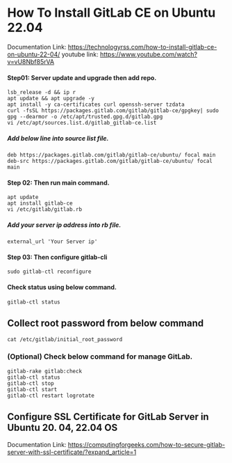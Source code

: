 # How To Install GitLab CE on Ubuntu 22.04 
Documentation Link: https://technologyrss.com/how-to-install-gitlab-ce-on-ubuntu-22-04/
youtube link: https://www.youtube.com/watch?v=vU8Nbf85rVA
#### Step01: Server update and upgrade then add repo.
    lsb_release -d && ip r
    apt update && apt upgrade -y
    apt install -y ca-certificates curl openssh-server tzdata
    curl -fsSL https://packages.gitlab.com/gitlab/gitlab-ce/gpgkey| sudo gpg --dearmor -o /etc/apt/trusted.gpg.d/gitlab.gpg
    vi /etc/apt/sources.list.d/gitlab_gitlab-ce.list
    
##### Add below line into source list file.
    deb https://packages.gitlab.com/gitlab/gitlab-ce/ubuntu/ focal main
    deb-src https://packages.gitlab.com/gitlab/gitlab-ce/ubuntu/ focal main
#### Step 02: Then run main command.
    apt update
    apt install gitlab-ce
    vi /etc/gitlab/gitlab.rb
#####  Add your server ip address into rb file.
    external_url 'Your Server ip'
#### Step 03: Then configure gitlab-cli
    sudo gitlab-ctl reconfigure
#### Check status using below command.
    gitlab-ctl status
## Collect root password from below command
    cat /etc/gitlab/initial_root_password
###  (Optional) Check below command for manage GitLab.
    gitlab-rake gitlab:check
    gitlab-ctl status
    gitlab-ctl stop
    gitlab-ctl start
    gitlab-ctl restart logrotate
## Configure SSL Certificate for GitLab Server in Ubuntu 20. 04, 22.04 OS
Documentation Link: https://computingforgeeks.com/how-to-secure-gitlab-server-with-ssl-certificate/?expand_article=1

